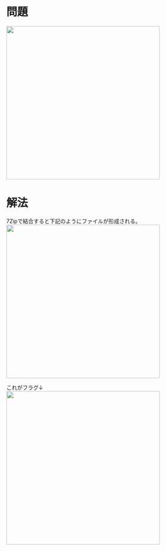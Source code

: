 # 問題
<img src=https://github.com/user-attachments/assets/46bd6c7a-6474-41a3-a4d2-59553a5e7a40 width="400">


# 解法
7Zipで結合すると下記のようにファイルが形成される。  
<img src=https://github.com/user-attachments/assets/03aa1a32-b12a-4d11-b1fc-9c494b11279b width="400">  

これがフラグ↓  
<img src=https://github.com/user-attachments/assets/4699663c-78a2-4df8-81c2-4dbe00022a1c width="400">
